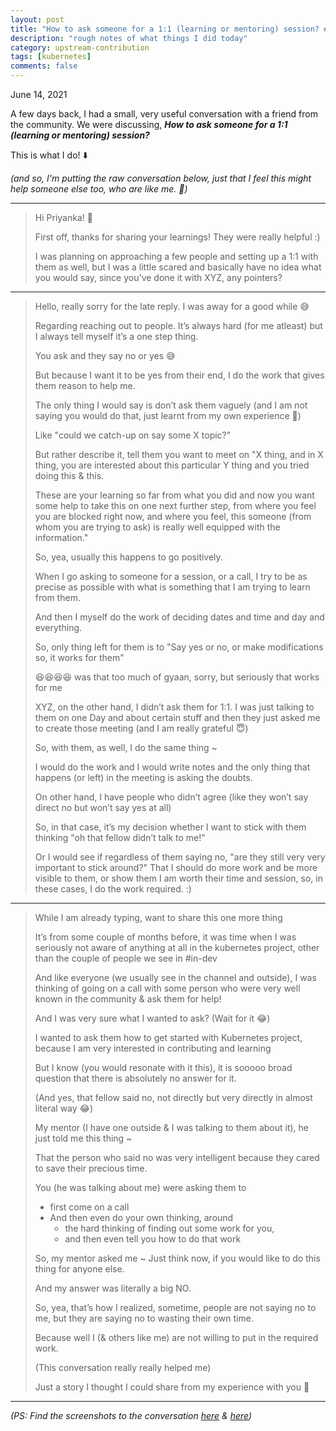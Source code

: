 ```yaml
---
layout: post
title: "How to ask someone for a 1:1 (learning or mentoring) session? #24"
description: "rough notes of what things I did today"
category: upstream-contribution
tags: [kubernetes]
comments: false
---
```


June 14, 2021

A few days back, I had a small, very useful conversation with a friend from the community. We were discussing, ***How to ask someone for a 1:1 (learning or mentoring) session?***

This is what I do! ⬇️ 

*(and so, I'm putting the raw conversation below, just that I feel this might help someone else too, who are like me. 🙂)* <!-- break -->

---

> Hi Priyanka! 👋
> 
> First off, thanks for sharing your learnings! They were really helpful :)
> 
> I was planning on approaching a few people and setting up a 1:1 with them as well, but I was a little scared and basically have no idea what you would say, since you've done it with XYZ, any pointers?

---

> Hello, really sorry for the late reply. I was away for a good while  😅
> 
> Regarding reaching out to people. It’s always hard (for me atleast) but I always tell myself it’s a one step thing.
> 
> You ask and they say no or yes 😅
> 
> But because I want it to be yes from their end, I do the work that gives them reason to help me.
> 
> The only thing I would say is don’t ask them vaguely (and I am not saying you would do that, just learnt from my own experience 🙂)
> 
> Like "could we catch-up on say some X topic?"
> 
> But rather describe it, tell them you want to meet on "X thing, and in X thing, you are interested about this particular Y thing and you tried doing this & this.
> 
> These are your learning so far from what you did and now you want some help to take this on one next further step, from where you feel you are blocked right now, and where you feel, this someone (from whom you are trying to ask) is really well equipped with the information."
> 
> So, yea, usually this happens to go positively.
> 
> When I go asking to someone for a session, or a call, I try to be as precise as possible with what is something that I am trying to learn from them.
> 
> And then I myself do the work of deciding dates and time and day and everything.
> 
> So, only thing left for them is to "Say yes or no, or make modifications so, it works for them" 
> 
> 😆😆😆😆 was that too much of gyaan, sorry, but seriously that works for me
> 
> XYZ, on the other hand, I didn’t ask them for 1:1. I was just talking to them on one Day and about certain stuff and then they just asked me to create those meeting (and I am really grateful 😇)
>
> So, with them, as well, I do the same thing ~
>
> I would do the work and I would write notes and the only thing that happens (or left) in the meeting is asking the doubts.
>
> On other hand, I have people who didn’t agree (like they won’t say direct no but won’t say yes at all)
> 
> So, in that case, it’s my decision whether I want to stick with them thinking "oh that fellow didn’t talk to me!"
> 
> Or I would see if regardless of them saying no, "are they still very very important to stick around?" That I should do more work and be more visible to them, or show them I am worth their time and session, so, in these cases, I do the work required. :)

---

> While I am already typing, want to share this one more thing
> 
> It’s from some couple of months before, it was time when I was seriously not aware of anything at all in the kubernetes project, other than the couple of people we see in #in-dev
> 
> And like everyone (we usually see in the channel and outside), I was thinking of going on a call with some person who were very well known in the community & ask them for help!
> 
> And I was very sure what I wanted to ask? (Wait for it 😂)
> 
> I wanted to ask them how to get started with Kubernetes project, because I am very interested in contributing and learning
> 
> But I know (you would resonate with it this), it is sooooo broad question that there is absolutely no answer for it.
> 
> (And yes, that fellow said no, not directly but very directly in almost literal way 😂)
> 
> My mentor (I have one outside & I was talking to them about it), he just told me this thing ~
> 
> That the person who said no was very intelligent because they cared to save their precious time.
> 
> You (he was talking about me) were asking them to
> 
> - first come on a call
> - And then even do your own thinking, around
>     - the hard thinking of finding out some work for you, 
>     - and then even tell you how to do that work
>     
> So, my mentor asked me ~ Just think now, if you would like to do this thing for anyone else.
> 
> And my answer was literally a big NO.
> 
> So, yea, that’s how I realized, sometime, people are not saying no to me, but they are saying no to wasting their own time.
> 
> Because well I (& others like me) are not willing to put in the required work.
> 
> (This conversation really really helped me)
> 
> Just a story I thought I could share from my experience with you 🙂

---

*(PS: Find the screenshots to the conversation [here](https://user-images.githubusercontent.com/30499743/121845317-e3c68900-cd02-11eb-9dfb-ccf63651872b.png) & [here](https://user-images.githubusercontent.com/30499743/121845324-e5904c80-cd02-11eb-826f-5201ec2ad5ad.png))*
  
